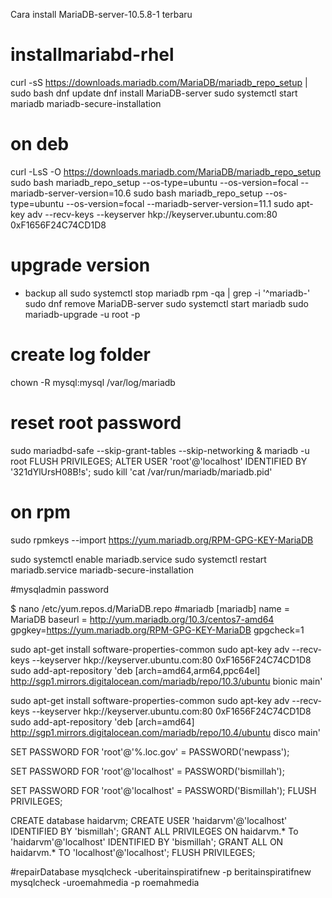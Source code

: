 Cara install MariaDB-server-10.5.8-1 terbaru
# installmariabd-rhel
curl -sS https://downloads.mariadb.com/MariaDB/mariadb_repo_setup | sudo bash
dnf update
dnf install MariaDB-server
sudo systemctl start mariadb
mariadb-secure-installation

# on deb
curl -LsS -O https://downloads.mariadb.com/MariaDB/mariadb_repo_setup
sudo bash mariadb_repo_setup --os-type=ubuntu  --os-version=focal --mariadb-server-version=10.6
sudo bash mariadb_repo_setup --os-type=ubuntu  --os-version=focal --mariadb-server-version=11.1
sudo apt-key adv --recv-keys --keyserver hkp://keyserver.ubuntu.com:80 0xF1656F24C74CD1D8

# upgrade version
- backup all
sudo systemctl stop mariadb
rpm -qa | grep -i '^mariadb-'  
sudo dnf remove MariaDB-server
sudo systemctl start mariadb
sudo mariadb-upgrade -u root -p

# create log folder
chown -R mysql:mysql /var/log/mariadb

#  reset root password
sudo mariadbd-safe --skip-grant-tables --skip-networking &
mariadb -u root
FLUSH PRIVILEGES;
ALTER USER 'root'@'localhost' IDENTIFIED BY '321dYlUrsH08B!s';
 sudo kill 'cat /var/run/mariadb/mariadb.pid'

# on rpm
sudo rpmkeys --import https://yum.mariadb.org/RPM-GPG-KEY-MariaDB

sudo systemctl enable mariadb.service 
sudo systemctl restart mariadb.service
mariadb-secure-installation

#mysqladmin password

$ nano /etc/yum.repos.d/MariaDB.repo 
#mariadb
[mariadb]
name = MariaDB
baseurl = http://yum.mariadb.org/10.3/centos7-amd64
gpgkey=https://yum.mariadb.org/RPM-GPG-KEY-MariaDB
gpgcheck=1


sudo apt-get install software-properties-common
sudo apt-key adv --recv-keys --keyserver hkp://keyserver.ubuntu.com:80 0xF1656F24C74CD1D8
sudo add-apt-repository 'deb [arch=amd64,arm64,ppc64el] http://sgp1.mirrors.digitalocean.com/mariadb/repo/10.3/ubuntu bionic main'



sudo apt-get install software-properties-common
sudo apt-key adv --recv-keys --keyserver hkp://keyserver.ubuntu.com:80 0xF1656F24C74CD1D8
sudo add-apt-repository 'deb [arch=amd64] http://sgp1.mirrors.digitalocean.com/mariadb/repo/10.4/ubuntu disco main'


SET PASSWORD FOR 'root'@'%.loc.gov' = PASSWORD('newpass');

SET PASSWORD FOR 'root'@'localhost' = PASSWORD('bismillah');


SET PASSWORD FOR 'root'@'localhost' = PASSWORD('Bismillah');
FLUSH PRIVILEGES;

CREATE database haidarvm;
CREATE USER 'haidarvm'@'localhost' IDENTIFIED BY 'bismillah';
GRANT ALL PRIVILEGES ON haidarvm.* To 'haidarvm'@'localhost' IDENTIFIED BY 'bismillah';
GRANT ALL ON haidarvm.* TO 'localhost'@'localhost';
FLUSH PRIVILEGES;


#repairDatabase
mysqlcheck -uberitainspiratifnew -p beritainspiratifnew
mysqlcheck -uroemahmedia -p roemahmedia
